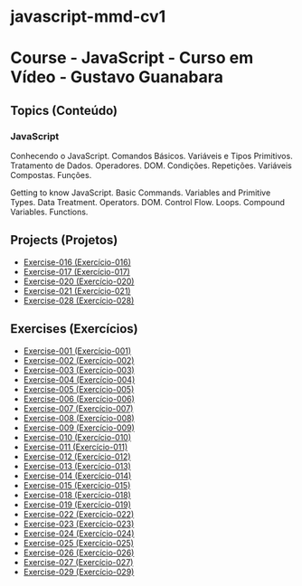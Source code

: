 # javascript-mmd-cv1

 <h1> Course - JavaScript - Curso em Vídeo - Gustavo Guanabara</h1>

<h2>Topics (Conteúdo)</h2>

<h3>JavaScript</h3>

<p>Conhecendo o JavaScript. Comandos Básicos. Variáveis e Tipos Primitivos. Tratamento de Dados. Operadores. DOM. Condições. Repetições. Variáveis Compostas. Funções.</p>

<p>Getting to know JavaScript. Basic Commands. Variables and Primitive Types. Data Treatment. Operators. DOM. Control Flow. Loops. Compound Variables. Functions.</p>

<h2>Projects (Projetos)</h2>

<ul>
<li><a href="https://mayramduarte.github.io/javascript-mmd-cv1/aula12ex/ex016/modelo.html" target="_blank">Exercise-016 (Exercício-016)</a></li>
<li><a href="https://mayramduarte.github.io/javascript-mmd-cv1/aula12ex/ex017/modelo.html" target="_blank">Exercise-017 (Exercício-017)</a></li>
<li><a href="https://mayramduarte.github.io/javascript-mmd-cv1/aula14ex/ex020/modelo.html" target="_blank">Exercise-020 (Exercício-020)</a></li>
<li><a href="https://mayramduarte.github.io/javascript-mmd-cv1/aula14ex/ex021/modelo.html" target="_blank">Exercise-021 (Exercício-021)</a></li>
<li><a href="https://mayramduarte.github.io/javascript-mmd-cv1/aula16ex/ex028/modelo.html" target="_blank">Exercise-028 (Exercício-028)</a></li>
</ul>

<h2>Exercises (Exercícios)</h2>

<ul>
<li><a href="https://mayramduarte.github.io/javascript-mmd-cv1/aula04/ex001/ex001.html" target="_blank">Exercise-001 (Exercício-001)</a></li>
<li><a href="https://mayramduarte.github.io/javascript-mmd-cv1/aula06/ex002/ex002.html
" target="_blank">Exercise-002 (Exercício-002)</a></li>
<li><a href="https://mayramduarte.github.io/javascript-mmd-cv1/aula06/ex003/ex003.html
" target="_blank">Exercise-003 (Exercício-003)</a></li>
<li><a href="https://mayramduarte.github.io/javascript-mmd-cv1/aula06/ex004/ex004.html
" target="_blank">Exercise-004 (Exercício-004)</a></li>
<li><a href="https://mayramduarte.github.io/javascript-mmd-cv1/aula09/ex005/ex005.html
" target="_blank">Exercise-005 (Exercício-005)</a></li>
<li><a href="https://mayramduarte.github.io/javascript-mmd-cv1/aula10/ex006/ex006.html
" target="_blank">Exercise-006 (Exercício-006)</a></li>
<li><a href="https://mayramduarte.github.io/javascript-mmd-cv1/aula10/ex007/ex007.html
" target="_blank">Exercise-007 (Exercício-007)</a></li>
<li><a href="https://mayramduarte.github.io/javascript-mmd-cv1/aula10/ex008/ex008.html
" target="_blank">Exercise-008 (Exercício-008)</a></li>
<li><a href="https://mayramduarte.github.io/javascript-mmd-cv1/aula11/ex009/ex009.js
" target="_blank">Exercise-009 (Exercício-009)</a></li>
<li><a href="https://mayramduarte.github.io/javascript-mmd-cv1/aula11/ex010/ex010.js
" target="_blank">Exercise-010 (Exercício-010)</a></li>
<li><a href="https://mayramduarte.github.io/javascript-mmd-cv1/aula11/ex011/ex011.html
" target="_blank">Exercise-011 (Exercício-011)</a></li>
<li><a href="https://mayramduarte.github.io/javascript-mmd-cv1/aula11/ex012/ex012.html
" target="_blank">Exercise-012 (Exercício-012)</a></li>
<li><a href="https://mayramduarte.github.io/javascript-mmd-cv1/aula12/ex013/ex013.js
" target="_blank">Exercise-013 (Exercício-013)</a></li>
<li><a href="https://mayramduarte.github.io/javascript-mmd-cv1/aula12/ex014/ex014.js
" target="_blank">Exercise-014 (Exercício-014)</a></li>
<li><a href="https://mayramduarte.github.io/javascript-mmd-cv1/aula12/ex015/ex015.js
" target="_blank">Exercise-015 (Exercício-015)</a></li>
<li><a href="https://mayramduarte.github.io/javascript-mmd-cv1/aula013/ex018/ex018.js
" target="_blank">Exercise-018 (Exercício-018)</a></li>
<li><a href="https://mayramduarte.github.io/javascript-mmd-cv1/aula13/ex019/ex019.js
" target="_blank">Exercise-019 (Exercício-019)</a></li>
<li><a href="https://mayramduarte.github.io/javascript-mmd-cv1/aula15/ex022/ex022.js
" target="_blank">Exercise-022 (Exercício-022)</a></li>
<li><a href="https://mayramduarte.github.io/javascript-mmd-cv1/aula15/ex023/ex023.js
" target="_blank">Exercise-023 (Exercício-023)</a></li>
<li><a href="https://mayramduarte.github.io/javascript-mmd-cv1/aula16/ex024/ex024.js
" target="_blank">Exercise-024 (Exercício-024)</a></li>
<li><a href="https://mayramduarte.github.io/javascript-mmd-cv1/aula16/ex025/ex025.js
" target="_blank">Exercise-025 (Exercício-025)</a></li>
<li><a href="https://mayramduarte.github.io/javascript-mmd-cv1/aula16/ex026/ex026.js
" target="_blank">Exercise-026 (Exercício-026)</a></li>
<li><a href="https://mayramduarte.github.io/javascript-mmd-cv1/aula16/ex027/ex027.js
" target="_blank">Exercise-027 (Exercício-027)</a></li>
<li><a href="https://mayramduarte.github.io/javascript-mmd-cv1/aula17/ex029/ex029.js
" target="_blank">Exercise-029 (Exercício-029)</a></li>
</ul>

